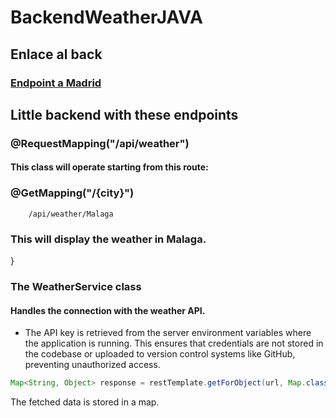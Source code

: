 # BackendWeatherJAVA
## Enlace al back
### [Endpoint a Madrid](https://backendweatherjava-production.up.railway.app/api/weather/madrid)

## Little backend with these endpoints

### @RequestMapping("/api/weather")

#### This class will operate starting from this route:

### @GetMapping("/{city}")

```url
    /api/weather/Malaga
```

### This will display the weather in Malaga.

}

### The WeatherService class

#### Handles the connection with the weather API.

- The API key is retrieved from the server environment variables where the application is running. This ensures that
  credentials are not stored in the codebase or uploaded to version control systems like GitHub, preventing unauthorized
  access.

```java
Map<String, Object> response = restTemplate.getForObject(url, Map.class);
```

The fetched data is stored in a map.